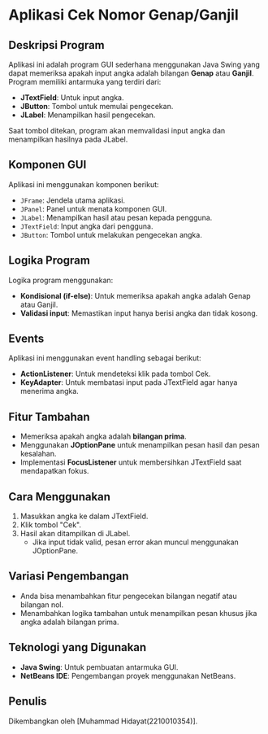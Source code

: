 # Aplikasi Cek Nomor Genap/Ganjil

## Deskripsi Program
Aplikasi ini adalah program GUI sederhana menggunakan Java Swing yang dapat memeriksa apakah input angka adalah bilangan **Genap** atau **Ganjil**. Program memiliki antarmuka yang terdiri dari:

- **JTextField**: Untuk input angka.
- **JButton**: Tombol untuk memulai pengecekan.
- **JLabel**: Menampilkan hasil pengecekan.

Saat tombol ditekan, program akan memvalidasi input angka dan menampilkan hasilnya pada JLabel.

## Komponen GUI
Aplikasi ini menggunakan komponen berikut:

- `JFrame`: Jendela utama aplikasi.
- `JPanel`: Panel untuk menata komponen GUI.
- `JLabel`: Menampilkan hasil atau pesan kepada pengguna.
- `JTextField`: Input angka dari pengguna.
- `JButton`: Tombol untuk melakukan pengecekan angka.

## Logika Program
Logika program menggunakan:

- **Kondisional (if-else)**: Untuk memeriksa apakah angka adalah Genap atau Ganjil.
- **Validasi input**: Memastikan input hanya berisi angka dan tidak kosong.

## Events
Aplikasi ini menggunakan event handling sebagai berikut:

- **ActionListener**: Untuk mendeteksi klik pada tombol Cek.
- **KeyAdapter**: Untuk membatasi input pada JTextField agar hanya menerima angka.

## Fitur Tambahan
- Memeriksa apakah angka adalah **bilangan prima**.
- Menggunakan **JOptionPane** untuk menampilkan pesan hasil dan pesan kesalahan.
- Implementasi **FocusListener** untuk membersihkan JTextField saat mendapatkan fokus.

## Cara Menggunakan
1. Masukkan angka ke dalam JTextField.
2. Klik tombol "Cek".
3. Hasil akan ditampilkan di JLabel.
   - Jika input tidak valid, pesan error akan muncul menggunakan JOptionPane.

## Variasi Pengembangan
- Anda bisa menambahkan fitur pengecekan bilangan negatif atau bilangan nol.
- Menambahkan logika tambahan untuk menampilkan pesan khusus jika angka adalah bilangan prima.

## Teknologi yang Digunakan
- **Java Swing**: Untuk pembuatan antarmuka GUI.
- **NetBeans IDE**: Pengembangan proyek menggunakan NetBeans.

## Penulis
Dikembangkan oleh [Muhammad Hidayat(2210010354)].


